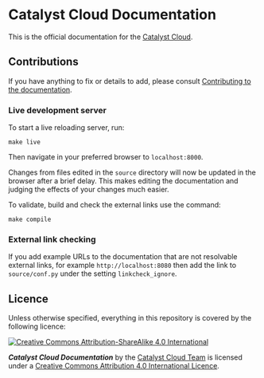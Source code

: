 # Catalyst Cloud Documentation

This is the official documentation for the [Catalyst Cloud](https://catalystcloud.nz/).

## Contributions

If you have anything to fix or details to add, please consult [Contributing to the documentation](http://docs.catalystcloud.nz/contributing.html).

### Live development server

To start a live reloading server, run:

```shell
make live
```
Then navigate in your preferred browser to `localhost:8000`.

Changes from files edited in the `source` directory will now be updated in the browser
after a brief delay. This makes editing the documentation and judging the effects
of your changes much easier.

To validate, build and check the external links use the command:

```shell
make compile
```

### External link checking

If you add example URLs to the documentation that are not resolvable external 
links, for example `http://localhost:8080` then add the link to `source/conf.py` under
the setting `linkcheck_ignore`.

## Licence

Unless otherwise specified, everything in this repository is covered by the following licence:

[![Creative Commons Attribution-ShareAlike 4.0 International](https://licensebuttons.net/l/by-sa/4.0/88x31.png)](http://creativecommons.org/licenses/by-sa/4.0/)

***Catalyst Cloud Documentation*** by the [Catalyst Cloud Team](https://catalystcloud.nz) is licensed under a [Creative Commons Attribution 4.0 International Licence](http://creativecommons.org/licenses/by-sa/4.0/).
